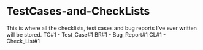 # TestCases-and-CheckLists
This is where all the checklists, test cases and bug reports I've ever written will be stored.
TC#1 - Test_Case#1
BR#1 - Bug_Report#1
CL#1 - Check_List#1